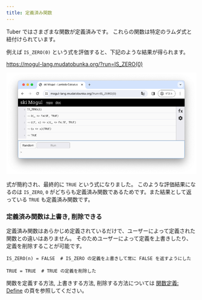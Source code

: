 ```yaml
---
title: 定義済み関数
---
```


Tuber ではさまざまな関数が定義済みです。
これらの関数は特定のラムダ式と紐付けられています。

例えば `IS_ZERO(0)` という式を評価すると、下記のような結果が得られます。

https://mogul-lang.mudatobunka.org/?run=IS_ZERO(0)

![IS_ZERO(0) を評価する](../../assets/001.png)

式が簡約され、最終的に `TRUE` という式になりました。
このような評価結果になるのは `IS_ZERO`, `0` がどちらも定義済み関数であるためです。また結果として返っている `TRUE` も定義済み関数です。

### 定義済み関数は上書き, 削除できる

定義済み関数はあらかじめ定義されているだけで、ユーザーによって定義された関数との違いはありません。
そのためユーザーによって定義を上書きしたり、定義を削除することが可能です。

```
IS_ZERO(n) = FALSE  # IS_ZERO の定義を上書きして常に FALSE を返すようにした

TRUE = TRUE  # TRUE の定義を削除した
```

関数を定義する方法, 上書きする方法, 削除する方法については [関数定義: Define](/command/define/) の頁を参照してください。
